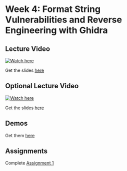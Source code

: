 # Week 4: Format String Vulnerabilities and Reverse Engineering with Ghidra

## Lecture Video
[![Watch here](http://img.youtube.com/vi/pCWsqyXhI2Q/0.jpg)](https://www.youtube.com/watch?v=pCWsqyXhI2Q)


Get the slides [here](???)

## Optional Lecture Video
[![Watch here](http://img.youtube.com/vi/yYCSINW9F7Q/0.jpg)](https://www.youtube.com/watch?v=yYCSINW9F7Q)


Get the slides [here](???)

## Demos
Get them [here](???)

## Assignments
Complete [Assignment 1](???)
